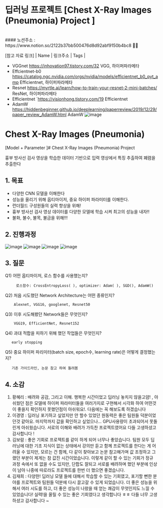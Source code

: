 
# 딥러닝 프로젝트 [****Chest X-Ray Images (Pneumonia) Project**** ] 
<br>
#### 노션주소 : 
https://www.notion.so/2122b37bb500476d8d92abf9150b4bc8 🎈🎈

[참고 자료 링크]
| Name	|  링크주소 | Tags |
- VGGnet	https://inhovation97.tistory.com/32	VGG, 하이퍼파라메타
- Effcientnet-b0	https://catalog.ngc.nvidia.com/orgs/nvidia/models/efficientnet_b0_pyt_amp	Efficientnet, 하이퍼파라메타
- Resnet	https://myrtle.ai/learn/how-to-train-your-resnet-2-mini-batches/	ResNet, 하이퍼파라메타
- Efficientnet	`https://visionhong.tistory.com/19	Efficientnet
- AdamW	https://hiddenbeginner.github.io/deeplearning/paperreview/2019/12/29/paper_review_AdamW.html	AdamW
![image](https://user-images.githubusercontent.com/77670592/190893365-9cf8a4fb-9b6b-4697-b142-7057895235f5.png)



# ****Chest X-Ray Images (Pneumonia)****

[Model + Parameter ]# Chest X-Ray Images (Pneumonia) Project

흉부 방사선 검사 영상을 학습한 데이터 기반으로 입력 영상에서 특징 추출하여 폐렴을 추출한다

## 1. 목표

 - 다양한 CNN 모델을 이해한다
 - 성능을 올리기 위해 옵티마이저, 중요 하이퍼 파라미터를 이해한다.
 - 런더월드 구성원들의 실력 향상을 위해!  
 - 흉부 방사선 검사 영상 데이터를 다양한 모델에 학습 시켜 최고의 성능을 내자!!
 - 불화, 불수, 불목, 불금을 위해!!!

## 2. 진행과정

![image](https://user-images.githubusercontent.com/77670592/190893224-1ae0a857-2287-4b25-9659-e5762701d331.png)
![image](https://user-images.githubusercontent.com/77670592/190893250-b0a3e7e8-1cb3-4bdd-876b-f1704cf5f362.png)
![image](https://user-images.githubusercontent.com/77670592/190893264-a71a08a7-17f8-4933-97b6-79792a7def97.png)
![image](https://user-images.githubusercontent.com/77670592/190893280-ade1d007-718c-4b2b-b624-0e29545457c3.png)

## 3. 질문

 Q1)  어떤 옵티마이저, 로스 함수를 사용했는지? 

         로스함수: CrossEntropyLoss( ), optimizer: Adam( ), SGD(), AdamW()

 Q2) 처음 시도했던 Network Architecture는 어떤 종류인지? 

        Alexnet, VGG16, googlenet, Resnet50
 

 Q3) 이후 시도해봤던 Network들은 무엇인지?  

        VGG19, EfficientNet, Resnet152
 

 Q4) 과대 적합을 피하기 위해 했던 작업들은 무엇인지? 

       early stopping
  

 Q5) 중요 하이퍼 파리미터(batch size, epoch수, learning rate)은 어떻게 결정했는지? 

       기존 가이드라인, 논문 참고 하여 돌려봄

## 4. 소감

1. 황혜리 : 배려와 공감, 그리고 이해. 행복한 시간이었고 딥러닝 놓치지 않을고얌! , 아쉬웠던 점은 모델에 하이퍼 파라미터들을 여러가지로 구현해서 시각화 하여 어떤것이 좋을지 확인하지 못했던점이 아쉬워요!. 다음에는 꼭 해보도록 하겠습니다 
2. 이경영 : 딥러닝 포기하고 싶었지만 안 할수 있었던 원동력은 좋은 팀원들 덕분이었던것 같아요. 마지막까지 값을 확인하고 싶었으나… GPU사용량이 초과되어서 못돌린게 아쉬웠습니다.  서로의 이해와 배려가 가득찬 프로젝트였어요 다들 고생하셨고 감사합니다 !
3. 김보람 : 좋은 기회로 프로젝트를 같이 하게 되어 너무나 좋았습니다. 팀원 모두 딥러닝에 대한 기초 지식이 없는 상태에서 강의만 듣고 함께 프로젝트를 한다는 게 어려울 수 있지만, 모르는 건 함께, 다 같이 찾아보고 논문 참고해가며 값 조정하고 그랬던 부분이 제게는 참 값진 시간이었습니다. 이렇게 같이 할 수 있는 기회가 정규 과정 속에서 또 없을 수도 있지만, 단합도 잘되고 서로를 배려하며 했던 부분에 인상이 남아 나중에 따로라도 프로젝트를 한번 더 했으면 좋겠습니다.
4. 김재희 :  다양한! 딥러닝 모델 들에 대해서 학습할 수 있는 기회였고, 포기할 뻔한 분야를 프로젝트와 팀원들 덕분에 다시 끌고갈 수 있게 되었습니다. 더 좋은 성능을 위해서 여러 시도를 하고, 더 좋은 성능이 나왔을 때 얻는 쾌감이 무엇인지도 느낄 수 있었습니다!  실력!을 올릴 수 있는 좋은 기회였다고 생각합니다 ㅎㅎ 다들 너무 고생하셨고 감사합니다 ~
